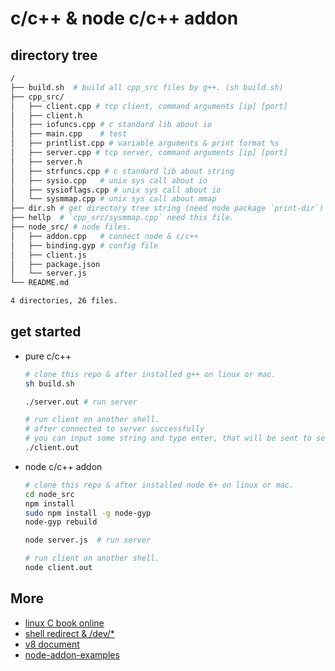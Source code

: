 # c/c++ & node c/c++ addon

## directory tree

```sh
/
├── build.sh  # build all cpp_src files by g++. (sh build.sh)
├── cpp_src/
│   ├── client.cpp # tcp client, command arguments [ip] [port]
│   ├── client.h
│   ├── iofuncs.cpp # c standard lib about io
│   ├── main.cpp    # test
│   ├── printlist.cpp # variable arguments & print format %s
│   ├── server.cpp # tcp server, command arguments [ip] [port]
│   ├── server.h
│   ├── strfuncs.cpp # c standard lib about string
│   ├── sysio.cpp   # unix sys call about io
│   ├── sysioflags.cpp # unix sys call about io
│   └── sysmmap.cpp # unix sys call about mmap
├── dir.sh # get directory tree string (need node package `print-dir`)
├── hellp  # `cpp_src/sysmmap.cpp` need this file.
├── node_src/ # node files.
│   ├── addon.cpp   # connect node & c/c++
│   ├── binding.gyp # config file
│   ├── client.js
│   ├── package.json
│   └── server.js
└── README.md

4 directories, 26 files.
```

## get started

- pure c/c++
    ```sh
    # clone this repo & after installed g++ on linux or mac.
    sh build.sh

    ./server.out # run server

    # run client on another shell.
    # after connected to server successfully
    # you can input some string and type enter, that will be sent to server.
    ./client.out
    ```

- node c/c++ addon
    ```sh
    # clone this repo & after installed node 6+ on linux or mac.
    cd node_src
    npm install
    sudo npm install -g node-gyp
    node-gyp rebuild

    node server.js  # run server

    # run client on another shell.
    node client.out
    ```

## More

- [linux C book online](http://akaedu.github.io/book/ch37s02.html#id2904122)
- [shell redirect & /dev/*](http://akaedu.github.io/book/ch28s06.html)
- [v8 document](https://v8docs.nodesource.com/node-6.0/dc/d0a/classv8_1_1_value.html)
- [node-addon-examples](https://github.com/nodejs/node-addon-examples/)